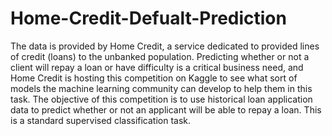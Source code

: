 # Home-Credit-Defualt-Prediction
 
The data is provided by Home Credit, a service dedicated to provided lines of credit (loans) to the unbanked population. Predicting whether or not a client will repay a loan or have difficulty is a critical business need, and Home Credit is hosting this competition on Kaggle to see what sort of models the machine learning community can develop to help them in this task. The objective of this competition is to use historical loan application data to predict whether or not an applicant will be able to repay a loan. This is a standard supervised classification task.
